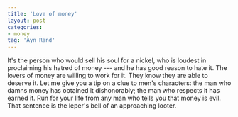 ```yaml
---
title: 'Love of money'
layout: post
categories:
- money
tag: 'Ayn Rand'
---
```


It's the person who would sell his soul for a nickel, who is loudest in proclaiming his hatred of money --- and he has good reason to hate it. The lovers of money are willing to work for it. They know they are able to deserve it. Let me give you a tip on a clue to men's characters: the man who damns money has obtained it dishonorably; the man who respects it has earned it. Run for your life from any man who tells you that money is evil. That sentence is the leper's bell of an approaching looter.